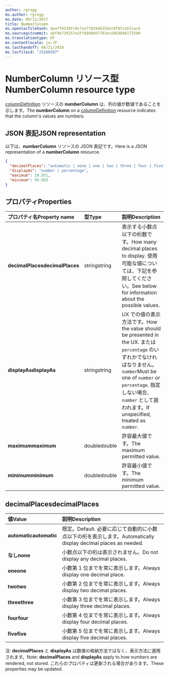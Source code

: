 ```yaml
---
author: rgregg
ms.author: rgregg
ms.date: 09/11/2017
title: NumberColumn
ms.openlocfilehash: 4aaff6539fc9c7ce77029463562c0f8fca57cac6
ms.sourcegitcommit: abf4b739257e3ffd9d045f783ec595d846172590
ms.translationtype: HT
ms.contentlocale: ja-JP
ms.lasthandoff: 08/21/2018
ms.locfileid: "23266507"
---
```

# <a name="numbercolumn-resource-type"></a><span data-ttu-id="551cd-102">NumberColumn リソース型</span><span class="sxs-lookup"><span data-stu-id="551cd-102">NumberColumn resource type</span></span>

<span data-ttu-id="551cd-103">[columnDefinition](columnDefinition.md) リソースの **numberColumn** は、列の値が数値であることを示します。</span><span class="sxs-lookup"><span data-stu-id="551cd-103">The **numberColumn** on a [columnDefinition](columnDefinition.md) resource indicates that the column's values are numbers.</span></span>

## <a name="json-representation"></a><span data-ttu-id="551cd-104">JSON 表記</span><span class="sxs-lookup"><span data-stu-id="551cd-104">JSON representation</span></span>

<span data-ttu-id="551cd-105">以下は、**numberColumn** リソースの JSON 表記です。</span><span class="sxs-lookup"><span data-stu-id="551cd-105">Here is a JSON representation of a **numberColumn** resource.</span></span>
<!-- { "blockType": "resource", "@odata.type": "microsoft.graph.numberColumn" } -->

```json
{
  "decimalPlaces": "automatic | none | one | two | three | four | five",
  "displayAs": "number | percentage",
  "maximum": 10.551,
  "minimum": 99.993
}
```

## <a name="properties"></a><span data-ttu-id="551cd-106">プロパティ</span><span class="sxs-lookup"><span data-stu-id="551cd-106">Properties</span></span>

| <span data-ttu-id="551cd-107">プロパティ名</span><span class="sxs-lookup"><span data-stu-id="551cd-107">Property name</span></span>      | <span data-ttu-id="551cd-108">型</span><span class="sxs-lookup"><span data-stu-id="551cd-108">Type</span></span>   | <span data-ttu-id="551cd-109">説明</span><span class="sxs-lookup"><span data-stu-id="551cd-109">Description</span></span>
|:-------------------|:-------|:-----------------------------------------------
| <span data-ttu-id="551cd-110">**decimalPlaces**</span><span class="sxs-lookup"><span data-stu-id="551cd-110">**decimalPlaces**</span></span>  | <span data-ttu-id="551cd-111">string</span><span class="sxs-lookup"><span data-stu-id="551cd-111">string</span></span> | <span data-ttu-id="551cd-112">表示する小数点以下の桁数です。</span><span class="sxs-lookup"><span data-stu-id="551cd-112">How many decimal places to display.</span></span> <span data-ttu-id="551cd-113">使用可能な値については、下記を参照してください。</span><span class="sxs-lookup"><span data-stu-id="551cd-113">See below for information about the possible values.</span></span>
| <span data-ttu-id="551cd-114">**displayAs**</span><span class="sxs-lookup"><span data-stu-id="551cd-114">**displayAs**</span></span>      | <span data-ttu-id="551cd-115">string</span><span class="sxs-lookup"><span data-stu-id="551cd-115">string</span></span> | <span data-ttu-id="551cd-116">UX での値の表示方法です。</span><span class="sxs-lookup"><span data-stu-id="551cd-116">How the value should be presented in the UX.</span></span> <span data-ttu-id="551cd-117">または `percentage` のいずれかでなければなりません。`number`</span><span class="sxs-lookup"><span data-stu-id="551cd-117">Must be one of `number` or `percentage`.</span></span> <span data-ttu-id="551cd-118">指定しない場合、`number` として扱われます。</span><span class="sxs-lookup"><span data-stu-id="551cd-118">If unspecified, treated as `number`.</span></span>
| <span data-ttu-id="551cd-119">**maximum**</span><span class="sxs-lookup"><span data-stu-id="551cd-119">**maximum**</span></span>        | <span data-ttu-id="551cd-120">double</span><span class="sxs-lookup"><span data-stu-id="551cd-120">double</span></span> | <span data-ttu-id="551cd-121">許容最大値です。</span><span class="sxs-lookup"><span data-stu-id="551cd-121">The maximum permitted value.</span></span>
| <span data-ttu-id="551cd-122">**minimum**</span><span class="sxs-lookup"><span data-stu-id="551cd-122">**minimum**</span></span>        | <span data-ttu-id="551cd-123">double</span><span class="sxs-lookup"><span data-stu-id="551cd-123">double</span></span> | <span data-ttu-id="551cd-124">許容最小値です。</span><span class="sxs-lookup"><span data-stu-id="551cd-124">The minimum permitted value.</span></span>

## <a name="decimalplaces"></a><span data-ttu-id="551cd-125">decimalPlaces</span><span class="sxs-lookup"><span data-stu-id="551cd-125">decimalPlaces</span></span>

| <span data-ttu-id="551cd-126">値</span><span class="sxs-lookup"><span data-stu-id="551cd-126">Value</span></span>          | <span data-ttu-id="551cd-127">説明</span><span class="sxs-lookup"><span data-stu-id="551cd-127">Description</span></span>
|:---------------|:--------------------------------------------------------------
| <span data-ttu-id="551cd-128">**automatic**</span><span class="sxs-lookup"><span data-stu-id="551cd-128">**automatic**</span></span>  | <span data-ttu-id="551cd-129">既定。</span><span class="sxs-lookup"><span data-stu-id="551cd-129">Default.</span></span> <span data-ttu-id="551cd-130">必要に応じて自動的に小数点以下の桁を表示します。</span><span class="sxs-lookup"><span data-stu-id="551cd-130">Automatically display decimal places as needed.</span></span>
| <span data-ttu-id="551cd-131">**なし**</span><span class="sxs-lookup"><span data-stu-id="551cd-131">**none**</span></span>       | <span data-ttu-id="551cd-132">小数点以下の桁は表示されません。</span><span class="sxs-lookup"><span data-stu-id="551cd-132">Do not display any decimal places.</span></span>
| <span data-ttu-id="551cd-133">**one**</span><span class="sxs-lookup"><span data-stu-id="551cd-133">**one**</span></span>        | <span data-ttu-id="551cd-134">小数第 1 位までを常に表示します。</span><span class="sxs-lookup"><span data-stu-id="551cd-134">Always display one decimal place.</span></span>
| <span data-ttu-id="551cd-135">**two**</span><span class="sxs-lookup"><span data-stu-id="551cd-135">**two**</span></span>        | <span data-ttu-id="551cd-136">小数第 2 位までを常に表示します。</span><span class="sxs-lookup"><span data-stu-id="551cd-136">Always display two decimal places.</span></span>
| <span data-ttu-id="551cd-137">**three**</span><span class="sxs-lookup"><span data-stu-id="551cd-137">**three**</span></span>      | <span data-ttu-id="551cd-138">小数第 3 位までを常に表示します。</span><span class="sxs-lookup"><span data-stu-id="551cd-138">Always display three decimal places.</span></span>
| <span data-ttu-id="551cd-139">**four**</span><span class="sxs-lookup"><span data-stu-id="551cd-139">**four**</span></span>       | <span data-ttu-id="551cd-140">小数第 4 位までを常に表示します。</span><span class="sxs-lookup"><span data-stu-id="551cd-140">Always display four decimal places.</span></span>
| <span data-ttu-id="551cd-141">**five**</span><span class="sxs-lookup"><span data-stu-id="551cd-141">**five**</span></span>       | <span data-ttu-id="551cd-142">小数第 5 位までを常に表示します。</span><span class="sxs-lookup"><span data-stu-id="551cd-142">Always display five decimal places.</span></span>

<span data-ttu-id="551cd-143">注: **decimalPlaces** と **displayAs** は数値の格納方法ではなく、表示方法に適用されます。</span><span class="sxs-lookup"><span data-stu-id="551cd-143">Note: **decimalPlaces** and **displayAs** apply to how numbers are rendered, not stored.</span></span>
<span data-ttu-id="551cd-144">これらのプロパティは更新される場合があります。</span><span class="sxs-lookup"><span data-stu-id="551cd-144">These properties may be updated.</span></span>

<!-- {
  "type": "#page.annotation",
  "description": "",
  "keywords": "",
  "section": "documentation",
  "suppressions": [
    "Warning: /api-reference/v1.0/resources/numbercolumn.md:
      Found potential enums in resource example that weren't defined in a table:(automatic,none,one,two,three,four,five) are in resource, but () are in table",
    "Warning: /api-reference/v1.0/resources/numbercolumn.md:
      Found potential enums in resource example that weren't defined in a table:(number,percentage) are in resource, but () are in table"
  ],
  "tocPath": "Resources/NumberColumn"
} -->
